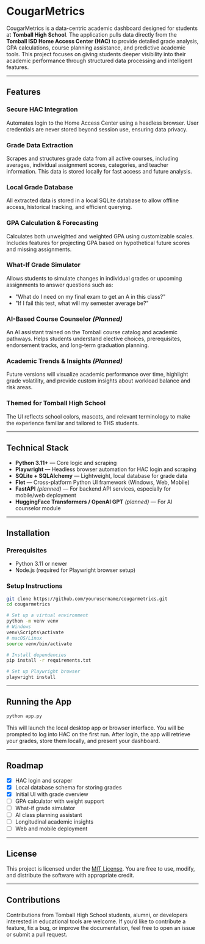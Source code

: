 
# CougarMetrics

CougarMetrics is a data-centric academic dashboard designed for students at **Tomball High School**. The application pulls data directly from the **Tomball ISD Home Access Center (HAC)** to provide detailed grade analysis, GPA calculations, course planning assistance, and predictive academic tools. This project focuses on giving students deeper visibility into their academic performance through structured data processing and intelligent features.

---

## Features

### Secure HAC Integration
Automates login to the Home Access Center using a headless browser. User credentials are never stored beyond session use, ensuring data privacy.

### Grade Data Extraction
Scrapes and structures grade data from all active courses, including averages, individual assignment scores, categories, and teacher information. This data is stored locally for fast access and future analysis.

### Local Grade Database
All extracted data is stored in a local SQLite database to allow offline access, historical tracking, and efficient querying.

### GPA Calculation & Forecasting
Calculates both unweighted and weighted GPA using customizable scales. Includes features for projecting GPA based on hypothetical future scores and missing assignments.

### What-If Grade Simulator
Allows students to simulate changes in individual grades or upcoming assignments to answer questions such as:
- "What do I need on my final exam to get an A in this class?"
- "If I fail this test, what will my semester average be?"

### AI-Based Course Counselor *(Planned)*
An AI assistant trained on the Tomball course catalog and academic pathways. Helps students understand elective choices, prerequisites, endorsement tracks, and long-term graduation planning.

### Academic Trends & Insights *(Planned)*
Future versions will visualize academic performance over time, highlight grade volatility, and provide custom insights about workload balance and risk areas.

### Themed for Tomball High School
The UI reflects school colors, mascots, and relevant terminology to make the experience familiar and tailored to THS students.

---

## Technical Stack

- **Python 3.11+** — Core logic and scraping
- **Playwright** — Headless browser automation for HAC login and scraping
- **SQLite + SQLAlchemy** — Lightweight, local database for grade data
- **Flet** — Cross-platform Python UI framework (Windows, Web, Mobile)
- **FastAPI** *(planned)* — For backend API services, especially for mobile/web deployment
- **HuggingFace Transformers / OpenAI GPT** *(planned)* — For AI counselor module

---

## Installation

### Prerequisites
- Python 3.11 or newer
- Node.js (required for Playwright browser setup)

### Setup Instructions

```bash
git clone https://github.com/yourusername/cougarmetrics.git
cd cougarmetrics

# Set up a virtual environment
python -m venv venv
# Windows
venv\Scripts\activate
# macOS/Linux
source venv/bin/activate

# Install dependencies
pip install -r requirements.txt

# Set up Playwright browser
playwright install
```

---

## Running the App

```bash
python app.py
```

This will launch the local desktop app or browser interface. You will be prompted to log into HAC on the first run. After login, the app will retrieve your grades, store them locally, and present your dashboard.

---

## Roadmap

- [x] HAC login and scraper
- [x] Local database schema for storing grades
- [x] Initial UI with grade overview
- [ ] GPA calculator with weight support
- [ ] What-if grade simulator
- [ ] AI class planning assistant
- [ ] Longitudinal academic insights
- [ ] Web and mobile deployment

---

## License

This project is licensed under the [MIT License](./LICENSE). You are free to use, modify, and distribute the software with appropriate credit.

---

## Contributions

Contributions from Tomball High School students, alumni, or developers interested in educational tools are welcome. If you’d like to contribute a feature, fix a bug, or improve the documentation, feel free to open an issue or submit a pull request.
